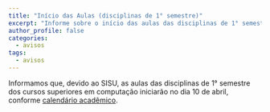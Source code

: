 ```yaml
---
title: "Início das Aulas (disciplinas de 1° semestre)" 
excerpt: "Informe sobre o início das aulas das disciplinas de 1° semestre."
author_profile: false
categories:
  - avisos
tags:
  - avisos
---
```


Informamos que, devido ao SISU, as aulas das disciplinas de 1° semestre dos cursos superiores em computação iniciarão no dia 10 de abril, conforme [calendário acadêmico](https://www.ifb.edu.br/attachments/article/1939/campus%20Taguatinga.pdf).
